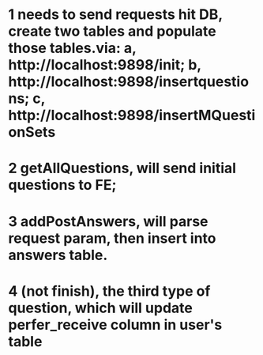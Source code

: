 # 1 needs to send requests hit DB, create two tables and populate those tables.via: a, http://localhost:9898/init; b, http://localhost:9898/insertquestions; c, http://localhost:9898/insertMQuestionSets

# 2 getAllQuestions, will send initial questions to FE;

# 3 addPostAnswers, will parse request param, then insert into answers table.

# 4 (not finish), the third type of question, which will update perfer_receive column in user's table
